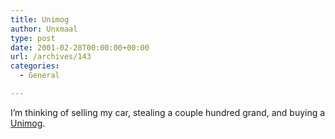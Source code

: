 ```yaml
---
title: Unimog
author: Unxmaal
type: post
date: 2001-02-28T00:00:00+00:00
url: /archives/143
categories:
  - General

---
```

I&#8217;m thinking of selling my car, stealing a couple hundred grand, and buying a <A HREF="http://www.mercedes-benz.com/e/ecars/unimog/default.htm">Unimog</A>.